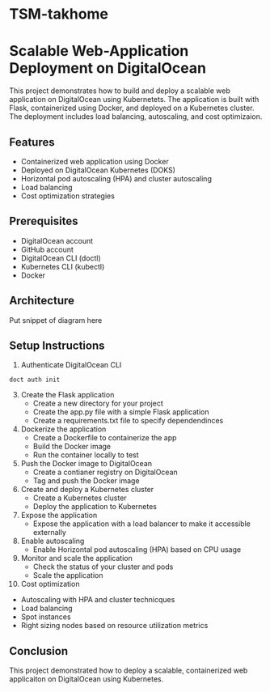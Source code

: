 # TSM-takhome

# Scalable Web-Application Deployment on DigitalOcean
This project demonstrates how to build and deploy a scalable web application on DigitalOcean using Kubernetets. The application is built with Flask, containerized using Docker, and deployed on a Kubernetes cluster. The deployment includes load balancing, autoscaling, and cost optimizaion. 

## Features
- Containerized web application using Docker
- Deployed on DigitalOcean Kubernetes (DOKS)
- Horizontal pod autoscaling (HPA) and cluster autoscaling 
- Load balancing
- Cost optimization strategies

## Prerequisites 
- DigitalOcean account
- GitHub account
- DigitalOcean CLI (doctl)
- Kubernetes CLI (kubectl)
- Docker

## Architecture 

Put snippet of diagram here


## Setup Instructions  

1) Authenticate DigitalOcean CLI
   
```
doct auth init 
```

3) Create the Flask application
   - Create a new directory for your project
   - Create the app.py file with a simple Flask application
   - Create a requirements.txt file to specify dependendinces
4) Dockerize the application
   - Create a Dockerfile to containerize the app
   - Build the Docker image
   - Run the container locally to test
5) Push the Docker image to DigitalOcean
   - Create a contianer registry on DigitalOcean
   - Tag and push the Docker image
6) Create and deploy a Kubernetes cluster
   - Create a Kubernetes cluster
   - Deploy the application to Kubernetes
7) Expose the application
   - Expose the application with a load balancer to make it accessible externally
8) Enable autoscaling
   - Enable Horizontal pod autoscaling (HPA) based on CPU usage
9) Monitor and scale the application
   - Check the status of your cluster and pods
   - Scale the application
10) Cost optimization
   - Autoscaling with HPA and cluster technicques
   - Load balancing
   - Spot instances
   - Right sizing nodes based on resource utilization metrics

## Conclusion 
This project demonstrated how to deploy a scalable, containerized web applicaiton on DigitalOcean using Kubernetes. 



   








